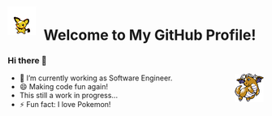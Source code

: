<img align="left" src="assets/bg/pichu.png"/>
<h1 align="center">Welcome to My GitHub Profile!</h1>

### Hi there 👋

<img align="right" src="assets/bg/dragonite.gif" style="width: 56px;"/>

- 🔭 I’m currently working as Software Engineer.
- 😄 Making code fun again!
- This still a work in progress...
- ⚡ Fun fact: I love Pokemon!
